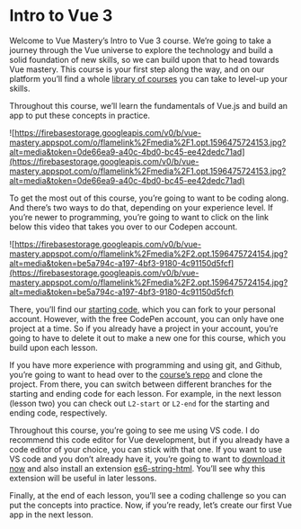 # Intro to Vue 3

Welcome to Vue Mastery’s Intro to Vue 3 course. We’re going to take a journey through the Vue universe to explore the technology and build a solid foundation of new skills, so we can build upon that to head towards Vue mastery. This course is your first step along the way, and on our platform you’ll find a whole [library of courses](https://www.vuemastery.com/courses) you can take to level-up your skills.

Throughout this course, we’ll learn the fundamentals of Vue.js and build an app to put these concepts in practice.

![https://firebasestorage.googleapis.com/v0/b/vue-mastery.appspot.com/o/flamelink%2Fmedia%2F1.opt.1596475724153.jpg?alt=media&token=0de66ea9-a40c-4bd0-bc45-ee42dedc71ad](https://firebasestorage.googleapis.com/v0/b/vue-mastery.appspot.com/o/flamelink%2Fmedia%2F1.opt.1596475724153.jpg?alt=media&token=0de66ea9-a40c-4bd0-bc45-ee42dedc71ad)

To get the most out of this course, you’re going to want to be coding along. And there’s two ways to do that, depending on your experience level. If you’re newer to programming, you’re going to want to click on the link below this video that takes you over to our Codepen account.

![https://firebasestorage.googleapis.com/v0/b/vue-mastery.appspot.com/o/flamelink%2Fmedia%2F2.opt.1596475724154.jpg?alt=media&token=be5a794c-a197-4bf3-9180-4c91150d5fcf](https://firebasestorage.googleapis.com/v0/b/vue-mastery.appspot.com/o/flamelink%2Fmedia%2F2.opt.1596475724154.jpg?alt=media&token=be5a794c-a197-4bf3-9180-4c91150d5fcf)

There, you’ll find our [starting code](https://codepen.io/VueMastery/project/editor/AYQBOw), which you can fork to your personal account. However, with the free CodePen account, you can only have one project at a time. So if you already have a project in your account, you’re going to have to delete it out to make a new one for this course, which you build upon each lesson.

If you have more experience with programming and using git, and Github, you’re going to want to head over to the [course’s repo](https://github.com/Code-Pop/Intro-to-Vue-3) and clone the project. From there, you can switch between different branches for the starting and ending code for each lesson. For example, in the next lesson (lesson two) you can check out `L2-start` or `L2-end` for the starting and ending code, respectively.

Throughout this course, you’re going to see me using VS code. I do recommend this code editor for Vue development, but if you already have a code editor of your choice, you can stick with that one. If you want to use VS code and you don’t already have it, you’re going to want to [download it now](https://code.visualstudio.com/download) and also install an extension [es6-string-html](https://marketplace.visualstudio.com/items?itemName=Tobermory.es6-string-html). You’ll see why this extension will be useful in later lessons.

Finally, at the end of each lesson, you’ll see a coding challenge so you can put the concepts into practice. Now, if you’re ready, let’s create our first Vue app in the next lesson.